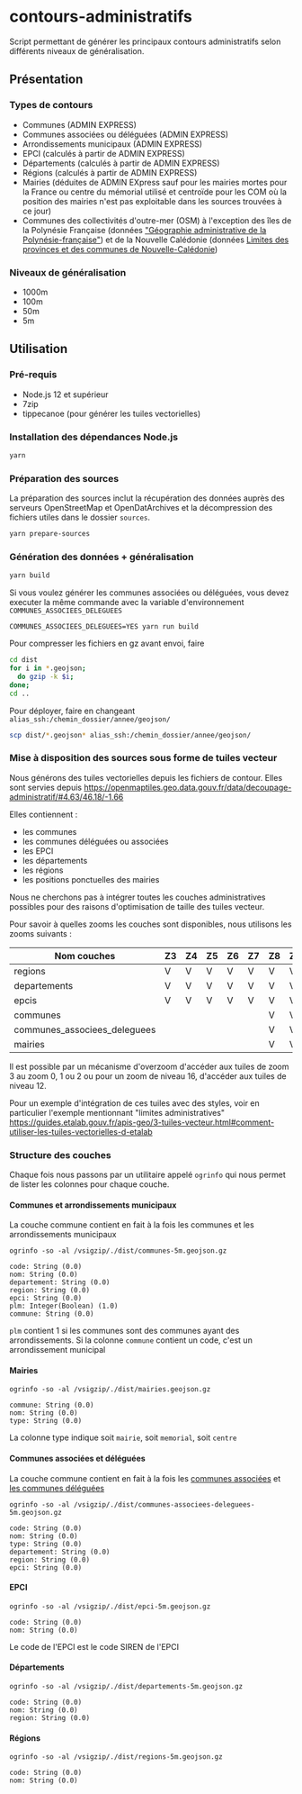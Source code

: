 # contours-administratifs

Script permettant de générer les principaux contours administratifs selon différents niveaux de généralisation.

## Présentation

### Types de contours

- Communes (ADMIN EXPRESS)
- Communes associées ou déléguées (ADMIN EXPRESS)
- Arrondissements municipaux (ADMIN EXPRESS)
- EPCI (calculés à partir de ADMIN EXPRESS)
- Départements (calculés à partir de ADMIN EXPRESS)
- Régions (calculés à partir de ADMIN EXPRESS)
- Mairies (déduites de ADMIN EXpress sauf pour les mairies mortes pour la France ou centre du mémorial utilisé et centroïde pour les COM où la position des mairies n'est pas exploitable dans les sources trouvées à ce jour)
- Communes des collectivités d'outre-mer (OSM) à l'exception des îles de la Polynésie Française (données ["Géographie administrative de la Polynésie-française"](https://www.data.gouv.fr/fr/datasets/geographie-administrative-de-la-polynesie-francaise/)) et de la Nouvelle Calédonie (données [Limites des provinces et des communes de Nouvelle-Calédonie](https://georep-dtsi-sgt.opendata.arcgis.com/datasets/dtsi-sgt::limites-administratives-terrestres-1/about?layer=0))

### Niveaux de généralisation

- 1000m
- 100m
- 50m
- 5m

## Utilisation

### Pré-requis

- Node.js 12 et supérieur
- 7zip
- tippecanoe (pour générer les tuiles vectorielles)

### Installation des dépendances Node.js

```bash
yarn
```

### Préparation des sources

La préparation des sources inclut la récupération des données auprès des serveurs OpenStreetMap et OpenDatArchives et la décompression des fichiers utiles dans le dossier `sources`.

```bash
yarn prepare-sources
```

### Génération des données + généralisation

```bash
yarn build
```

Si vous voulez générer les communes associées ou déléguées, vous devez executer la même commande avec la variable d'environnement `COMMUNES_ASSOCIEES_DELEGUEES`

```
COMMUNES_ASSOCIEES_DELEGUEES=YES yarn run build
```

Pour compresser les fichiers en gz avant envoi, faire

```bash
cd dist
for i in *.geojson;
  do gzip -k $i;
done;
cd ..
```

Pour déployer, faire en changeant `alias_ssh:/chemin_dossier/annee/geojson/`

```bash
scp dist/*.geojson* alias_ssh:/chemin_dossier/annee/geojson/
```

### Mise à disposition des sources sous forme de tuiles vecteur

Nous générons des tuiles vectorielles depuis les fichiers de contour. Elles sont servies depuis https://openmaptiles.geo.data.gouv.fr/data/decoupage-administratif/#4.63/46.18/-1.66

Elles contiennent :

- les communes
- les communes déléguées ou associées
- les EPCI
- les départements
- les régions
- les positions ponctuelles des mairies

Nous ne cherchons pas à intégrer toutes les couches administratives possibles pour des raisons d'optimisation de taille des tuiles vecteur.

Pour savoir à quelles zooms les couches sont disponibles, nous utilisons les zooms suivants :


|Nom couches                  |Z3 |Z4 |Z5 |Z6 |Z7 |Z8 |Z9 |Z10|Z11|Z12|
|-----------------------------|---|---|---|---|---|---|---|---|---|---|
|regions                      |V  |V  |V  |V  |V  |V  |V  |V  |V  |V  |
|departements                 |V  |V  |V  |V  |V  |V  |V  |V  |V  |V  |
|epcis                        |V  |V  |V  |V  |V  |V  |V  |V  |V  |V  |
|communes                     |   |   |   |   |   |V  |V  |V  |V  |V  |
|communes_associees_deleguees |   |   |   |   |   |V  |V  |V  |V  |V  |
|mairies                      |   |   |   |   |   |V  |V  |V  |V  |V  |

Il est possible par un mécanisme d'overzoom d'accéder aux tuiles de zoom 3 au zoom 0, 1 ou 2 ou pour un zoom de niveau 16, d'accéder aux tuiles de niveau 12.

Pour un exemple d'intégration de ces tuiles avec des styles, voir en particulier l'exemple mentionnant "limites administratives" https://guides.etalab.gouv.fr/apis-geo/3-tuiles-vecteur.html#comment-utiliser-les-tuiles-vectorielles-d-etalab

### Structure des couches

Chaque fois nous passons par un utilitaire appelé `ogrinfo` qui nous permet de lister les colonnes pour chaque couche.

#### Communes et arrondissements municipaux

La couche commune contient en fait à la fois les communes et les arrondissements municipaux

```
ogrinfo -so -al /vsigzip/./dist/communes-5m.geojson.gz
```

```
code: String (0.0)
nom: String (0.0)
departement: String (0.0)
region: String (0.0)
epci: String (0.0)
plm: Integer(Boolean) (1.0)
commune: String (0.0)
```

`plm` contient 1 si les communes sont des communes ayant des arrondissements. Si la colonne `commune` contient un code, c'est un arrondissement municipal

#### Mairies

```
ogrinfo -so -al /vsigzip/./dist/mairies.geojson.gz
```

```
commune: String (0.0)
nom: String (0.0)
type: String (0.0)
```

La colonne type indique soit `mairie`, soit `memorial`, soit `centre`

#### Communes associées et déléguées

La couche commune contient en fait à la fois les [communes associées](https://www.insee.fr/fr/metadonnees/definition/c2297) et [les communes déléguées](https://www.insee.fr/fr/metadonnees/definition/c2298)

```
ogrinfo -so -al /vsigzip/./dist/communes-associees-deleguees-5m.geojson.gz
```

```
code: String (0.0)
nom: String (0.0)
type: String (0.0)
departement: String (0.0)
region: String (0.0)
epci: String (0.0)
```

#### EPCI

```
ogrinfo -so -al /vsigzip/./dist/epci-5m.geojson.gz
```

```
code: String (0.0)
nom: String (0.0)
```

Le code de l'EPCI est le code SIREN de l'EPCI

#### Départements

```
ogrinfo -so -al /vsigzip/./dist/departements-5m.geojson.gz
```

```
code: String (0.0)
nom: String (0.0)
region: String (0.0)
```

#### Régions

```
ogrinfo -so -al /vsigzip/./dist/regions-5m.geojson.gz
```

```
code: String (0.0)
nom: String (0.0)
```
